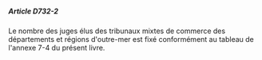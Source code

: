 ##### Article D732-2

Le nombre des juges élus des tribunaux mixtes de commerce des départements et régions d'outre-mer est fixé conformément au tableau de l'annexe 7-4 du présent livre.

